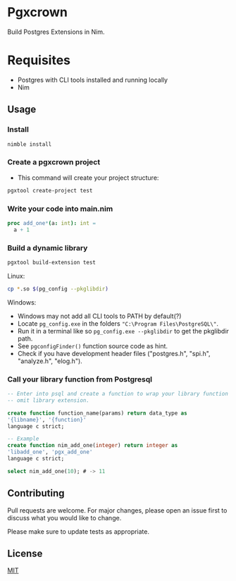 # Pgxcrown

Build Postgres Extensions in Nim.


# Requisites

- Postgres with CLI tools installed and running locally
- Nim


## Usage


### Install

```bash
nimble install
```


### Create a pgxcrown project

- This command will create your project structure:

```bash
pgxtool create-project test
```


### Write your code into main.nim

```nim
proc add_one*(a: int): int =
  a + 1
```


### Build a dynamic library

```bash
pgxtool build-extension test
```

Linux:

```bash
cp *.so $(pg_config --pkglibdir)
```

Windows:

- Windows may not add all CLI tools to PATH by default(?)
- Locate `pg_config.exe` in the folders `"C:\Program Files\PostgreSQL\"`.
- Run it in a terminal like so `pg_config.exe --pkglibdir` to get the pkglibdir path.
- See `pgconfigFinder()` function source code as hint.
- Check if you have development header files ("postgres.h", "spi.h", "analyze.h", "elog.h").


### Call your library function from Postgresql

```sql
-- Enter into psql and create a function to wrap your library function
-- omit library extension.

create function function_name(params) return data_type as
'{libname}', '{function}'
language c strict;

-- Example
create function nim_add_one(integer) return integer as
'libadd_one', 'pgx_add_one'
language c strict;

select nim_add_one(10); # -> 11
```


## Contributing

Pull requests are welcome. For major changes, please open an issue first to discuss what you would like to change.

Please make sure to update tests as appropriate.


## License

[MIT](https://choosealicense.com/licenses/mit/)
